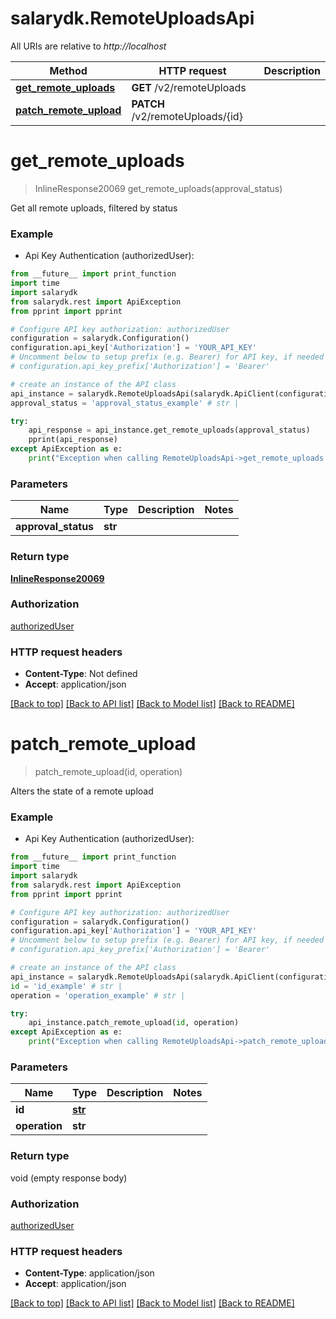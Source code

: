# salarydk.RemoteUploadsApi

All URIs are relative to *http://localhost*

Method | HTTP request | Description
------------- | ------------- | -------------
[**get_remote_uploads**](RemoteUploadsApi.md#get_remote_uploads) | **GET** /v2/remoteUploads | 
[**patch_remote_upload**](RemoteUploadsApi.md#patch_remote_upload) | **PATCH** /v2/remoteUploads/{id} | 


# **get_remote_uploads**
> InlineResponse20069 get_remote_uploads(approval_status)



Get all remote uploads, filtered by status

### Example

* Api Key Authentication (authorizedUser): 
```python
from __future__ import print_function
import time
import salarydk
from salarydk.rest import ApiException
from pprint import pprint

# Configure API key authorization: authorizedUser
configuration = salarydk.Configuration()
configuration.api_key['Authorization'] = 'YOUR_API_KEY'
# Uncomment below to setup prefix (e.g. Bearer) for API key, if needed
# configuration.api_key_prefix['Authorization'] = 'Bearer'

# create an instance of the API class
api_instance = salarydk.RemoteUploadsApi(salarydk.ApiClient(configuration))
approval_status = 'approval_status_example' # str | 

try:
    api_response = api_instance.get_remote_uploads(approval_status)
    pprint(api_response)
except ApiException as e:
    print("Exception when calling RemoteUploadsApi->get_remote_uploads: %s\n" % e)
```

### Parameters

Name | Type | Description  | Notes
------------- | ------------- | ------------- | -------------
 **approval_status** | **str**|  | 

### Return type

[**InlineResponse20069**](InlineResponse20069.md)

### Authorization

[authorizedUser](../README.md#authorizedUser)

### HTTP request headers

 - **Content-Type**: Not defined
 - **Accept**: application/json

[[Back to top]](#) [[Back to API list]](../README.md#documentation-for-api-endpoints) [[Back to Model list]](../README.md#documentation-for-models) [[Back to README]](../README.md)

# **patch_remote_upload**
> patch_remote_upload(id, operation)



Alters the state of a remote upload

### Example

* Api Key Authentication (authorizedUser): 
```python
from __future__ import print_function
import time
import salarydk
from salarydk.rest import ApiException
from pprint import pprint

# Configure API key authorization: authorizedUser
configuration = salarydk.Configuration()
configuration.api_key['Authorization'] = 'YOUR_API_KEY'
# Uncomment below to setup prefix (e.g. Bearer) for API key, if needed
# configuration.api_key_prefix['Authorization'] = 'Bearer'

# create an instance of the API class
api_instance = salarydk.RemoteUploadsApi(salarydk.ApiClient(configuration))
id = 'id_example' # str | 
operation = 'operation_example' # str | 

try:
    api_instance.patch_remote_upload(id, operation)
except ApiException as e:
    print("Exception when calling RemoteUploadsApi->patch_remote_upload: %s\n" % e)
```

### Parameters

Name | Type | Description  | Notes
------------- | ------------- | ------------- | -------------
 **id** | [**str**](.md)|  | 
 **operation** | **str**|  | 

### Return type

void (empty response body)

### Authorization

[authorizedUser](../README.md#authorizedUser)

### HTTP request headers

 - **Content-Type**: application/json
 - **Accept**: application/json

[[Back to top]](#) [[Back to API list]](../README.md#documentation-for-api-endpoints) [[Back to Model list]](../README.md#documentation-for-models) [[Back to README]](../README.md)

